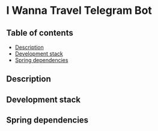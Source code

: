 # I Wanna Travel Telegram Bot

## Table of contents

* [Description](#description)
* [Development stack](#development-stack)
* [Spring dependencies](#spring-dependencies)

## Description

## Development stack

## Spring dependencies
